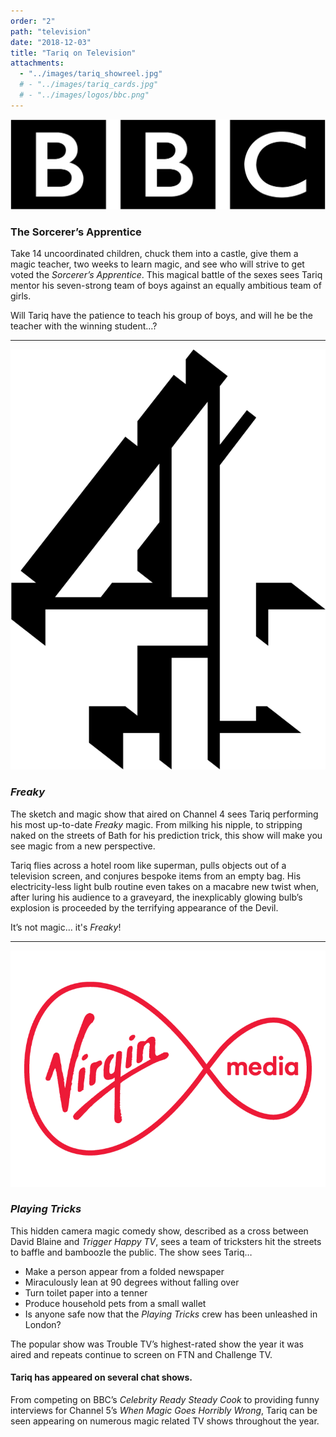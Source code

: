 ```yaml
---
order: "2"
path: "television"
date: "2018-12-03"
title: "Tariq on Television"
attachments: 
  - "../images/tariq_showreel.jpg"
  # - "../images/tariq_cards.jpg"
  # - "../images/logos/bbc.png"
---
```


![bbc](../images/logos/bbc.png)
###  The Sorcerer’s Apprentice

Take 14 uncoordinated children, chuck them into a castle, give them a magic teacher, two weeks to learn magic, and see who will strive to get voted the _Sorcerer’s Apprentice_. This magical battle of the sexes sees Tariq mentor his seven-strong team of boys against an equally ambitious team of girls.

Will Tariq have the patience to teach his group of boys, and will he be the teacher with the winning student…?

---

![channel 4](../images/logos/c4.png)
### _Freaky_
The sketch and magic show that aired on Channel 4 sees Tariq performing his most up-to-date _Freaky_ magic. From milking his nipple, to stripping naked on the streets of Bath for his prediction trick, this show will make you see magic from a new perspective.

Tariq flies across a hotel room like superman, pulls objects out of a television screen, and conjures bespoke items from an empty bag. His electricity-less light bulb routine even takes on a macabre new twist when, after luring his audience to a graveyard, the inexplicably glowing bulb’s explosion is proceeded by the terrifying appearance of the Devil.

It’s not magic… it's _Freaky_! 

---

![virgin media](../images/logos/vm.png)
### _Playing Tricks_
This hidden camera magic comedy show, described as a cross between David Blaine and _Trigger Happy TV_, sees a team of tricksters hit the streets to baffle and bamboozle the public. The show sees Tariq…

 - Make a person appear from a folded newspaper
 - Miraculously lean at 90 degrees without falling over
 - Turn toilet paper into a tenner
 - Produce household pets from a small wallet
 - Is anyone safe now that the _Playing Tricks_ crew has been unleashed in London?

The popular show was Trouble TV’s highest-rated show the year it was aired and repeats continue to screen on FTN and Challenge TV.

#### Tariq has appeared on several chat shows.
From competing on BBC’s _Celebrity Ready Steady Cook_ to providing funny interviews for Channel 5’s _When Magic Goes Horribly Wrong_, Tariq can be seen appearing on numerous magic related TV shows throughout the year.